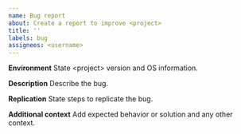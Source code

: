 ```yaml
---
name: Bug report
about: Create a report to improve <project>
title: ''
labels: bug
assignees: <username>
---
```


**Environment**
State \<project\> version and OS information.

**Description**
Describe the bug.

**Replication**
State steps to replicate the bug.

**Additional context**
Add expected behavior or solution and any other context.
